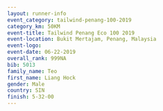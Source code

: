 ```yaml
---
layout: runner-info 
event_category: tailwind-penang-100-2019 
category_km: 50KM 
event-title: Tailwind Penang Eco 100 2019 
event-location: Bukit Mertajam, Penang, Malaysia 
event-logo: 
event-date: 06-22-2019 
overall_rank: 999NA
bib: 5013
family_name: Teo
first_name: Liang Hock
gender: Male
country: SIN
finish: 5-32-00
---
```

